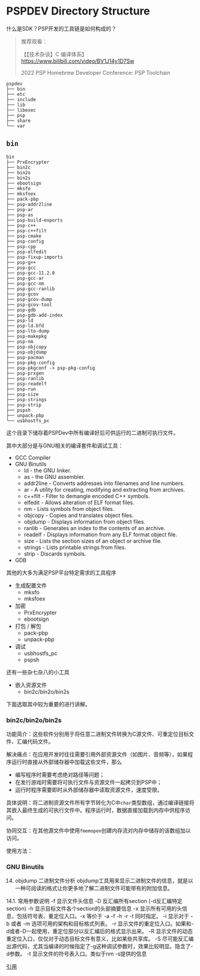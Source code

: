 # PSPDEV Directory Structure
什么是SDK？PSP开发的工具链是如何构成的？
> 推荐观看：
>
>  【【技术杂谈】C 编译体系】 https://www.bilibili.com/video/BV1J14y1D7Sw
> 
> 2022 PSP Homebrew Developer Conference: PSP Toolchain
```
pspdev
├── bin
├── etc
├── include
├── lib
├── libexec
├── psp
├── share
└── var
```

## `bin`
```
bin
├── PrxEncrypter
├── bin2c
├── bin2o
├── bin2s
├── ebootsign
├── mksfo
├── mksfoex
├── pack-pbp
├── psp-addr2line
├── psp-ar
├── psp-as
├── psp-build-exports
├── psp-c++
├── psp-c++filt
├── psp-cmake
├── psp-config
├── psp-cpp
├── psp-elfedit
├── psp-fixup-imports
├── psp-g++
├── psp-gcc
├── psp-gcc-11.2.0
├── psp-gcc-ar
├── psp-gcc-nm
├── psp-gcc-ranlib
├── psp-gcov
├── psp-gcov-dump
├── psp-gcov-tool
├── psp-gdb
├── psp-gdb-add-index
├── psp-ld
├── psp-ld.bfd
├── psp-lto-dump
├── psp-makepkg
├── psp-nm
├── psp-objcopy
├── psp-objdump
├── psp-pacman
├── psp-pkg-config
├── psp-pkgconf -> psp-pkg-config
├── psp-prxgen
├── psp-ranlib
├── psp-readelf
├── psp-run
├── psp-size
├── psp-strings
├── psp-strip
├── pspsh
├── unpack-pbp
└── usbhostfs_pc
```
这个目录下储存着PSPDev中所有编译好后可供运行的二进制可执行文件。

其中大部分是与GNU相关的编译套件和调试工具：
+ GCC Compiler
+ GNU Binutils
    + ld - the GNU linker.
    + as - the GNU assembler.
    + addr2line - Converts addresses into filenames and line numbers.
    + ar - A utility for creating, modifying and extracting from archives.
    + c++filt - Filter to demangle encoded C++ symbols.
    + elfedit - Allows alteration of ELF format files.
    + nm - Lists symbols from object files.
    + objcopy - Copies and translates object files.
    + objdump - Displays information from object files.
    + ranlib - Generates an index to the contents of an archive.
    + readelf - Displays information from any ELF format object file.
    + size - Lists the section sizes of an object or archive file.
    + strings - Lists printable strings from files.
    + strip - Discards symbols.
+ GDB

其他的大多为满足PSP平台特定需求的工具程序
+ 生成配置文件
    + mksfo
    + mksfoex
+ 加密
    + PrxEncrypter
    + ebootsign
+ 打包 / 解包
    + pack-pbp
    + unpack-pbp
+ 调试
    + usbhostfs_pc
    + pspsh

还有一些杂七杂八的小工具
+ 嵌入资源文件
    + bin2c/bin2o/bin2s

下面选取其中较为重要的进行讲解。

### bin2c/bin2o/bin2s
功能简介：这些软件分别用于将任意二进制文件转换为C源文件、可重定位目标文件、汇编代码文件。

解决痛点：在应用开发时往往需要引用外部资源文件（如图片、音频等），如果程序运行时直接从外部储存器中加载这些文件，那么
+ 编写程序时需要考虑绝对路径等问题；
+ 在发行游戏时需要将可执行文件与资源文件一起拷贝到PSP中；
+ 运行时程序需要即时从外部储存器中读取资源文件，速度受限。

具体说明：将二进制资源文件所有字节转化为C中`char`类型数组，通过编译链接将其嵌入最终生成的可执行文件中。程序运行时，数据直接加载到内存中供程序访问。

协同交互：在其他源文件中使用`fmemopen`创建内存流对内存中储存的该数组加以访问。

使用方法：


### GNU Binutils

14. objdump 二进制文件分析
objdump工具用来显示二进制文件的信息，就是以一种可阅读的格式让你更多地了解二进制文件可能带有的附加信息。

14.1. 常用参数说明
-f 显示文件头信息
-D 反汇编所有section (-d反汇编特定section)
-h 显示目标文件各个section的头部摘要信息
-x 显示所有可用的头信息，包括符号表、重定位入口。-x 等价于 -a -f -h -r -t 同时指定。
-i 显示对于 -b 或者 -m 选项可用的架构和目标格式列表。
-r 显示文件的重定位入口。如果和-d或者-D一起使用，重定位部分以反汇编后的格式显示出来。
-R 显示文件的动态重定位入口，仅仅对于动态目标文件有意义，比如某些共享库。
-S 尽可能反汇编出源代码，尤其当编译的时候指定了-g这种调试参数时，效果比较明显。隐含了-d参数。
-t 显示文件的符号表入口。类似于nm -s提供的信息

[引用](https://linuxtools-rst.readthedocs.io/zh-cn/latest/tool/objdump.html)